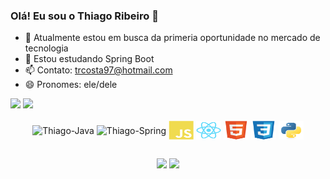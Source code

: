 ### Olá! Eu sou o Thiago Ribeiro 👋


- 🔭 Atualmente estou em busca da primeria oportunidade no mercado de tecnologia
- 🌱 Estou estudando Spring Boot
- 📫 Contato: trcosta97@hotmail.com
- 😄 Pronomes: ele/dele
<div align="center style="display: inline_block">
  <picture>
  <source
    srcset="https://github-readme-stats.vercel.app/api?username=trcosta97&show_icons=true&theme=dark"
    media="(prefers-color-scheme: dark)"
  />
  <source
    srcset="https://github-readme-stats.vercel.app/api?username=trcosta97&show_icons=true"
     media="(prefers-color-scheme: dark)"
  />
  <img src="https://github-readme-stats.vercel.app/api?username=trcosta97&show_icons=true" />
  </picture>

  <picture>
  <source
    srcset="https://github-readme-stats.vercel.app/api/top-langs/?username=trcosta97&layout=donut-horizontal)](https://github.com/trcosta97/github-readme-stats&theme=dark"
    media="(prefers-color-scheme: dark)"
  />
  <source
    srcset="https://github-readme-stats.vercel.app/api/top-langs/?username=trcosta97&layout=donut-horizontal)](https://github.com/trcosta97/github-readme-stats&theme=dark"
    media="(prefers-color-scheme: light), (prefers-color-scheme: no-preference)"
  />
  <img src="https://github-readme-stats.vercel.app/api/top-langs/?username=trcosta97&layout=donut-horizontal)](https://github.com/trcosta97/github-readme-stats&theme=dark" />
  </picture>
</div>


  
  <div align="center" style ="display: inline_block"><br>
    <img align="center" alt="Thiago-Java" height="30" width="40" src="https://cdn.jsdelivr.net/gh/devicons/devicon/icons/java/java-original-wordmark.svg">
    <img align="center" alt="Thiago-Spring" height="30" width="40" src="https://cdn.jsdelivr.net/gh/devicons/devicon/icons/spring/spring-original-wordmark.svg">
    <img align="center" alt="Thiago-Js" height="30" width="40" src="https://raw.githubusercontent.com/devicons/devicon/master/icons/javascript/javascript-plain.svg">
    <img align="center" alt="Thiago-React" height="30" width="40" src="https://raw.githubusercontent.com/devicons/devicon/master/icons/react/react-original.svg">
    <img align="center" alt="Thiago-HTML" height="30" width="40" src="https://raw.githubusercontent.com/devicons/devicon/master/icons/html5/html5-original.svg">
    <img align="center" alt="Thiago-CSS" height="30" width="40" src="https://raw.githubusercontent.com/devicons/devicon/master/icons/css3/css3-original.svg">
    <img align="center" alt="Thiago-Python" height="30" width="40" src="https://raw.githubusercontent.com/devicons/devicon/master/icons/python/python-original.svg">
  </div>
  
  ##
  
  <div align="center"> 

   <a href = "mailto:trcosta97@hotmail.com"><img src="https://img.shields.io/badge/Microsoft_Outlook-0078D4?style=for-the-badge&logo=microsoft-outlook&logoColor=white" target="_blank"></a>
  <a href="https://www.linkedin.com/in/trcosta97" target="_blank"><img src="https://img.shields.io/badge/-LinkedIn-%230077B5?style=for-the-badge&logo=linkedin&logoColor=white" target="_blank"></a> 

 
</div>




